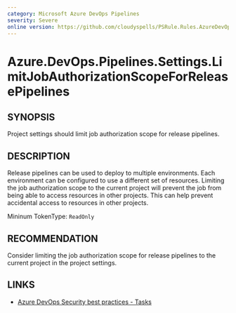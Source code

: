 ```yaml
---
category: Microsoft Azure DevOps Pipelines
severity: Severe
online version: https://github.com/cloudyspells/PSRule.Rules.AzureDevOps/blob/main/src/PSRule.Rules.AzureDevOps/en/Azure.DevOps.Pipelines.Settings.LimitJobAuthorizationScopeForReleasePipelines.md
---
```


# Azure.DevOps.Pipelines.Settings.LimitJobAuthorizationScopeForReleasePipelines

## SYNOPSIS

Project settings should limit job authorization scope for release pipelines.

## DESCRIPTION

Release pipelines can be used to deploy to multiple environments. Each environment
can be configured to use a different set of resources. Limiting the job authorization
scope to the current project will prevent the job from being able to access resources
in other projects. This can help prevent accidental access to resources in other projects.

Mininum TokenType: `ReadOnly`

## RECOMMENDATION

Consider limiting the job authorization scope for release pipelines to the current project in the project settings.

## LINKS

- [Azure DevOps Security best practices - Tasks](https://learn.microsoft.com/en-us/azure/devops/organizations/security/security-best-practices?view=azure-devops#tasks)
